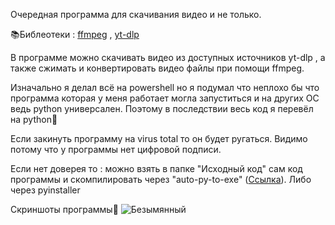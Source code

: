 Очередная программа для скачивания видео и не только. 

📚Библеотеки : <a href = "https://ffmpeg.org/">ffmpeg</a> , <a href = "https://github.com/yt-dlp/yt-dlp">yt-dlp</a>

В программе можно скачивать видео из доступных источников yt-dlp , а также сжимать и конвертировать видео файлы при помощи ffmpeg.

Изначально я делал всё на powershell но я подумал что неплохо бы что программа которая у меня работает могла запуститься и на других ОС ведь python универсален. Поэтому в последствии весь код я перевёл на python🐍

Если закинуть программу на virus total то он будет ругаться. Видимо потому что у программы нет цифровой подписи.

Если нет доверея то :  можно взять в папке "Исходный код" сам код программы и скомпилировать через "auto-py-to-exe" (<a href = "https://pypi.org/project/auto-py-to-exe/">Ссылка</a>). Либо через pyinstaller

Скриншоты программы🦉
![Безымянный](https://github.com/spbkit1337/python-downloader/assets/51737588/d660263f-21fa-4161-820e-fd77e62109fb)

